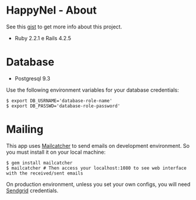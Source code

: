 HappyNel - About
================

See this [gist](https://gist.github.com/pedroaugusto/98fcc93cc3d80e089816) to get more info about this project.

* Ruby 2.2.1 e Rails 4.2.5

Database
========

* Postgresql 9.3

Use the following environment variables for your database credentials:

	$ export DB_USRNAME='database-role-name'
	$ export DB_PASSWD='database-role-password'

Mailing
=======

This app uses [Mailcatcher](http://mailcatcher.me/) to send emails on development environment. So you must install it on your local machine:

	$ gem install mailcatcher
	$ mailcatcher # Then access your localhost:1080 to see web interface with the received/sent emails

On production environment, unless you set your own configs, you will need [Sendgrid](https://sendgrid.com/) credentials.
